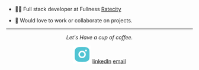 - 🧑‍💻 Full stack developer at Fullness [Ratecity](https://www.ratecity.com.au/)

- 💬 Would love to work or collaborate on projects.

<hr>
<p align='center'>
    <i align="center">Let's Have a cup of coffee.</i>
</p>
<p align='center'>
<a href='https://www.instagram.com/yashwant0098/'><img src='https://raw.githubusercontent.com/yash9263/yash9263/master/icons/instagram-fill.svg' alt='Instagram'></a>
<a href='https://www.linkedin.com/in/yashwant-sharma-3aa159193/'>linkedIn</a>
<a href='mailto:yashwant8530@gmail.com'>email</a>
</p>

